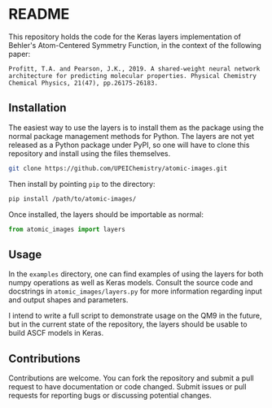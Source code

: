 # README

This repository holds the code for the Keras layers implementation of Behler's Atom-Centered Symmetry Function, in the context of the following paper:

```
Profitt, T.A. and Pearson, J.K., 2019. A shared-weight neural network architecture for predicting molecular properties. Physical Chemistry Chemical Physics, 21(47), pp.26175-26183.
```

## Installation

The easiest way to use the layers is to install them as the package using the normal package management methods for Python. The layers are not yet released as a Python package under PyPI, so one will have to clone this repository and install using the files themselves.

```bash
git clone https://github.com/UPEIChemistry/atomic-images.git
```

Then install by pointing `pip` to the directory:
```bash
pip install /path/to/atomic-images/
```

Once installed, the layers should be importable as normal:
```python
from atomic_images import layers
```

## Usage

In the `examples` directory, one can find examples of using the layers for both numpy operations as well as Keras models. Consult the source code and docstrings in `atomic_images/layers.py` for more information regarding input and output shapes and parameters.

I intend to write a full script to demonstrate usage on the QM9 in the future, but in the current state of the repository, the layers should be usable to build ASCF models in Keras.

## Contributions

Contributions are welcome. You can fork the repository and submit a pull request to have documentation or code changed. Submit issues or pull requests for reporting bugs or discussing potential changes.
